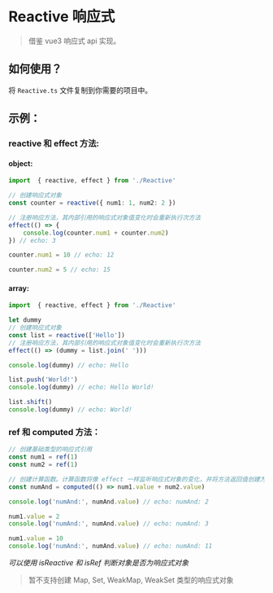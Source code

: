 # Reactive 响应式

> 借鉴 vue3 响应式 api 实现。

## 如何使用？

将 `Reactive.ts` 文件复制到你需要的项目中。



## 示例：

### reactive 和 effect 方法:

#### object:

```typescript
import  { reactive, effect } from './Reactive'

// 创建响应式对象
const counter = reactive({ num1: 1, num2: 2 })

// 注册响应方法，其内部引用的响应式对象值变化时会重新执行次方法
effect(() => {
    console.log(counter.num1 + counter.num2)
}) // echo: 3

counter.num1 = 10 // echo: 12

counter.num2 = 5 // echo: 15

```

#### array:

```typescript
import  { reactive, effect } from './Reactive'

let dummy
// 创建响应式对象
const list = reactive(['Hello'])
// 注册响应方法，其内部引用的响应式对象值变化时会重新执行次方法
effect(() => (dummy = list.join(' ')))

console.log(dummy) // echo: Hello

list.push('World!')
console.log(dummy) // echo: Hello World!

list.shift()
console.log(dummy) // echo: World!

```

### ref 和 computed 方法：

```typescript
// 创建基础类型的响应式引用
const num1 = ref(1)
const num2 = ref(1)

// 创建计算函数。计算函数将像 effect 一样监听响应式对象的变化，并将方法返回值创建为响应式引用：“ref” 后传入一个变量中
const numAnd = computed(() => num1.value + num2.value)

console.log('numAnd:', numAnd.value) // echo: numAnd: 2

num1.value = 2
console.log('numAnd:', numAnd.value) // echo: numAnd: 3

num1.value = 10
console.log('numAnd:', numAnd.value) // echo: numAnd: 11
```



*可以使用 isReactive 和 isRef 判断对象是否为响应式对象*



> 暂不支持创建 Map, Set, WeakMap, WeakSet 类型的响应式对象

